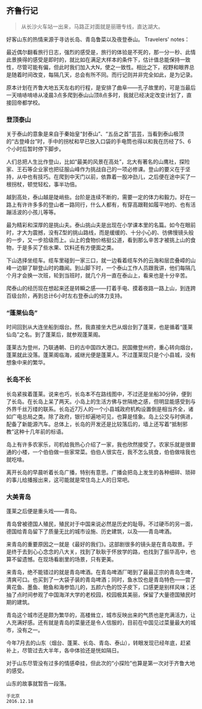 ## 齐鲁行记

>从长沙火车站一出来，马路正对面就是丽珊专线，直达湖大。

好客山东的热情来源于寻访长岛、青岛鲁菜以及夜登泰山。
​​Travelers' notes：

​最近偶尔翻看旅行日志，强烈的感受是，旅行的体验是不死的，那一分一秒、此情此景换得的感受是即时的，就比如在满足大样本的条件下，估计值总能保持一致性，尽管可能有偏，但此时我们加入大N，使之一致性。相比之下，视野和眼界总是随着时间改变，每隔几天，总会有所不同。而行记则并非完全如此，是为记录。​

原本计划在齐鲁大地五天左右的行程，是安排了曲阜——孔子故里的，可是当最后一天啃哧啃哧从凌晨3点多爬到泰山山顶8点多时，我就已经决定改变计划了，直接回帝都学校。

### 登顶泰山

关于泰山的意象是来自于秦始皇“封泰山”、“五岳之首”芸芸，当看到泰山极顶的“古登峰台”时，手中的拐杖和早已放入口袋的手电筒也得以和我在历经了5、6个小时后暂时停下脚步。

人们总把人生比作登山，比如“最美的风景在高处”，北大有著名的山鹰社，探险家、王石等企业家也把征服山峰作为挑战自己的一项必修课。登山的要义在于坚持，从中也有技巧。在爬到中天门以前，依靠着一股冲劲儿，之后便在途中买了一根拐杖，顿觉轻松，事半功倍。

越到高处，泰山越是陡峭些。台阶是连续不断的，需要一定的体力和毅力。好在一路上有许许多多的登山者一路同行，什么人都有，有穿高跟鞋如履平地的、也有活蹦活波的小孩儿等等。

最为精彩和深厚的是挑山夫。泰山挑山夫是出现在小学课本里的名篇。如今在眼前时，才大为震撼，没有Z型的挑山路线，而是缓缓的、十分小心的、彷佛慢镜头般的一步，又一步拾级而上。山上的食物价格挺公道，看到那么辛苦才被挑上山的食物，于是多买了些水果、饮料还有方便面之类。

下山选择坐缆车。缆车里碰到一家三口，就一边看着缆车外的云海和层峦叠嶂的山峰一边聊了聊登山时的趣闻。到山脚下时，一个泰山工作人员跟我讲，他们每隔几个月才会换一次班，轮到当班时，就几个月一直在泰山上，看来也是十分辛苦。

爬泰山的经历现在想起来还是转瞬之感——打着手电、摸着夜路一路上山，到连跨百级台阶，再到总计6小时左右登泰山的体力支持。

### “蓬莱仙岛”

时间回到从大连坐船到烟台。然，我直接坐大巴从烟台到了蓬莱，也是循着“蓬莱仙岛”之名。到了蓬莱后，就参观蓬莱阁。

蓬莱古为登州，乃联通朝、日的古中国四大港口。民国撤登州府，重心转向烟台，蓬莱就此没落。蓬莱阁临海，戚继光便是蓬莱人。不过蓬莱现只是个小县城，没有想象中来的繁华。

### 长岛不长

长岛紧挨着蓬莱。说来也巧，长岛本不在路线图中，不过还是坐船30分钟，便到了长岛。在长岛上呆了两天。小岛上的生活方佛与世隔绝之感，但明显能感受到与外界千丝万缕的联系。长岛近7万人的一个小县城政府机构设置倒是相当齐全，诸如广电总局之类。除了政府，银行却遍地可见，也算是怪象。岛上公交与时俱进，配备了新能源汽车。总体上，长岛的开发还是比较落后的，墙上还写着“抵制邪教”这种十几年前的标语。

岛上有许多农家乐，司机给我热心介绍了一家，我也欣然接受了。农家乐就是很普通的小楼，一个伯伯做一些家常菜。伯伯人很实在，我不怎么挑食，伯伯做啥我也就吃啥。

离开长岛的早晨听着长岛广播，特别有意思。广播会把岛上发生的各种细碎、琐碎的事儿给播报出来，这可能就是常住岛上人的日常吧。

### 大美青岛

蓬莱之后便是重头戏——青岛。

青岛曾被德国人殖民，殖民对于中国来说必然是历史的耻辱。不过硬币的另一面，德国给青岛留下了质量无比的城市设施、历史建筑，以及——青岛啤酒。

来青岛的重要原因之一就是《最好的我们》。这部剧很多的镜头是在青岛取景。于是终于去到心心念念的八大关，找到了耿耿于怀放学的路，也找到了振华高中，也算不留遗憾。在现场看剧里的场景，只有更美。

来青岛，绝不能错过的就是青岛啤酒。在青岛啤酒厂喝到了最最正宗的青岛生啤，清爽可口。也买到了一大袋子装的青岛啤酒；同时，鱼水饺也是青岛特色——尝了黄花鱼、墨鱼、鲍鱼和海参馅儿的，五颜六色的饺子皮下，口感更是别样风味；还抽了点时间参观了中国海洋大学的老校园，校园极其美丽，保留了大量德国殖民时期的建筑。

青岛这个城市还是颇为繁华的，高楼耸立，城市反映出来的气质也是充满活力，让人充满好感。还有就是青岛的菜量还是令人信服的，目前在中国见过菜量最大的城市，没有之一。

今年7月去的山东（烟台、蓬莱、长岛、青岛、泰山），转眼发现已经年底，赶紧补上，尽管过去大半年，各中体验还是恍如隔日。

对于山东尽管没有过多的情感牵挂，但此次的“小探险”也算是第一次对于齐鲁大地的感受。

山东的故事就暂告一段落。

    
    于北京
    2016.12.18
